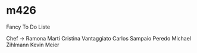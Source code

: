 # m426
Fancy To Do Liste

Chef -> Ramona Marti
Cristina Vantaggiato
Carlos Sampaio Peredo
Michael Zihlmann
Kevin Meier
